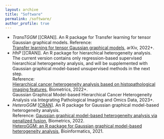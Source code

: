 ```yaml
---
layout: archive
title: "Software"
permalink: /software/
author_profile: true
---
```


- *TransTGGM* [[CRAN]]. An R package for Transfer learning for tensor Gaussian graphical models.
Reference:  
[Transfer learning for tensor Gaussian graphical models](https://arxiv.org/abs/2211.09391), arXiv, 2022+.
- *HhP* [[CRAN]]. An R package for hierarchical heterogeneity analysis. The current version contains only regression-based supervised hierarchical heterogeneity analysis, and will be supplemented with Gaussian graphical model-based unsupervised methods in the next step.  
Reference:  
[Hierarchical cancer heterogeneity analysis based on histopathological imaging features](https://doi.org/10.1111/biom.13544), Biometrics, 2022+.    
Gaussian Graphical Model-based Hierarchical Cancer Heterogeneity Analysis via Integrating Pathological Imaging and Omics Data, 2023+.
- *HeteroGGM* [[CRAN](https://CRAN.R-project.org/package=HeteroGGM)]. An R package for Gaussian graphical model-based heterogeneity analysis.  
Reference:
[Gaussian graphical model-based heterogeneity analysis via penalized fusion](https://doi.org/10.1111/biom.13426), Biometrics, 2022.  
[HeteroGGM: an R package for Gaussian graphical model-based heterogeneity analysis](https://doi.org/10.1093/bioinformatics/btab134), Bioinformatics, 2021.    
 

